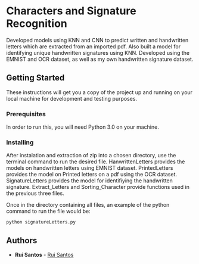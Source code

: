 # Characters and Signature Recognition

Developed models using KNN and CNN to predict written and handwritten letters which are extracted from an imported pdf.  Also built a model for identifying unique handwritten signatures using KNN. Developed using the EMNIST and OCR dataset, as well as my own handwritten signature dataset.

## Getting Started

These instructions will get you a copy of the project up and running on your local machine for development and testing purposes.

### Prerequisites

In order to run this, you will need Python 3.0 on your machine. 

### Installing

After instalation and extraction of zip into a chosen directory, use the terminal command to run the desired file. HanwrittenLetters provides the models on handwritten letters using EMNIST dataset. PrintedLetters provides the model on Printed letters on a pdf using the OCR dataset. SignatureLetters provides the model for identifiying the handwritten signature. Extract_Letters and Sorting_Character provide functions used in the previous three files.

Once in the directory containing all files, an example of the python command to run the file would be:

```
python signatureLetters.py
```

## Authors

* **Rui Santos** - [Rui Santos](https://github.com/ruipsantos)
